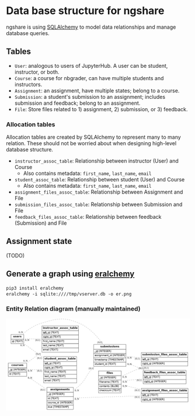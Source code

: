 # Data base structure for ngshare
ngshare is using [SQLAlchemy](https://www.sqlalchemy.org/) to model data
 relationships and manage database queries.

## Tables
* `User`: analogous to users of JupyterHub. A user can be student, instructor,
 or both.
* `Course`: a course for nbgrader, can have multiple students and instructors.
* `Assignment`: an assignment, have multiple states; belong to a course.
* `Submission`: a student's submission to an assignment; includes submission
 and feedback; belong to an assignment.
* `File`: Store files related to 1) assignment, 2) submission, or 3) feedback.

### Allocation tables
Allocation tables are created by SQLAlchemy to represent many to many relation.
These should not be worried about when designing high-level database structure.
* `instructor_assoc_table`: Relationship between instructor (User) and Course
	* Also contains metadata: `first_name`, `last_name`, `email`
* `student_assoc_table`: Relationship between student (User) and Course
	* Also contains metadata: `first_name`, `last_name`, `email`
* `assignment_files_assoc_table`: Relationship between Assignment and File
* `submission_files_assoc_table`: Relationship between Submission and File
* `feedback_files_assoc_table`: Relationship between feedback (Submission) and
 File

## Assignment state
(TODO)

## Generate a graph using [eralchemy](https://pypi.org/project/ERAlchemy/)
```
pip3 install eralchemy
eralchemy -i sqlite:////tmp/vserver.db -o er.png
```

### Entity Relation diagram (manually maintained)
![Entity Relation diagram](er.png)

